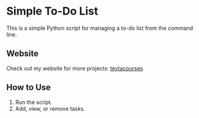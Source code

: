 # Simple To-Do List

This is a simple Python script for managing a to-do list from the command line.

## Website

Check out my website for more projects: [tevtacourses](https://tevtacourses.com/)

## How to Use
1. Run the script.
2. Add, view, or remove tasks.
